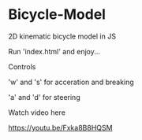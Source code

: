# Bicycle-Model
2D kinematic bicycle model in JS

Run 'index.html' and enjoy...

Controls

'w' and 's' for acceration and breaking

'a' and 'd' for steering


Watch video here

https://youtu.be/Fxka8B8HQSM
